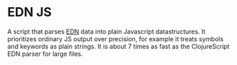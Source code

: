 # EDN JS

A script that parses [EDN](https://github.com/edn-format/edn) data into plain Javascript datastructures. It prioritizes ordinary JS output over precision, for example it treats symbols and keywords as plain strings. It is about 7 times as fast as the ClojureScript EDN parser for large files.